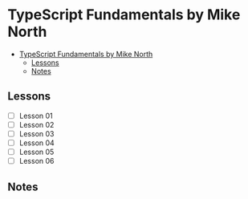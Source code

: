 # TypeScript Fundamentals by Mike North

- [TypeScript Fundamentals by Mike North](#typescript-fundamentals-by-mike-north)
  - [Lessons](#lessons)
  - [Notes](#notes)

## Lessons

- [ ] Lesson 01
- [ ] Lesson 02
- [ ] Lesson 03
- [ ] Lesson 04
- [ ] Lesson 05
- [ ] Lesson 06

## Notes

